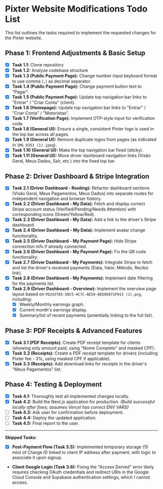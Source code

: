# Pixter Website Modifications Todo List

This list outlines the tasks required to implement the requested changes for the Pixter website.

## Phase 1: Frontend Adjustments & Basic Setup

- [X] **Task 1.1:** Clone repository
- [X] **Task 1.2:** Analyze codebase structure
- [X] **Task 1.3 (Public Payment Page):** Change number input keyboard format to use comma (`,`) as decimal separator.
- [X] **Task 1.4 (Public Payment Page):** Change payment button text to "Pagar".
- [X] **Task 1.5 (Public Payment Page):** Update top navigation bar links to "Entrar" / "Criar Conta" (client).
- [X] **Task 1.6 (Homepage):** Update top navigation bar links to "Entrar" / "Criar Conta" / "Motoristas".
- [X] **Task 1.7 (Verification Page):** Implement OTP-style input for verification code.
- [X] **Task 1.8 (General UI):** Ensure a single, consistent Pixter logo is used in the top bar across all pages.
- [X] **Task 1.9 (General UI):** Remove duplicate logos from pages (as indicated in `IMG_0351 (1).jpeg`).
- [X] **Task 1.10 (General UI):** Make the top navigation bar fixed (sticky).
- [X] **Task 1.11 (General UI):** Move driver dashboard navigation links (Visão Geral, Meus Dados, Sair, etc.) into the fixed top bar.

## Phase 2: Driver Dashboard & Stripe Integration

- [X] **Task 2.1 (Driver Dashboard - Routing):** Refactor dashboard sections (Visão Geral, Meus Pagamentos, Meus Dados) into separate routes for independent navigation and browser history.
- [X] **Task 2.2 (Driver Dashboard - My Data):** Fetch and display correct Stripe account status (Verified/Pending/Needs Attention) with corresponding icons (Green/Yellow/Red).
- [X] **Task 2.3 (Driver Dashboard - My Data):** Add a link to the driver's Stripe dashboard.
- [X] **Task 2.4 (Driver Dashboard - My Data):** Implement avatar change functionality.
- [X] **Task 2.5 (Driver Dashboard - My Payment Page):** Hide Stripe connection info if already connected.
- [X] **Task 2.6 (Driver Dashboard - My Payment Page):** Fix the QR code functionality.
- [X] **Task 2.7 (Driver Dashboard - My Payments):** Integrate Stripe to fetch and list the driver's received payments (Data, Valor, Método, Recibo link).
- [X] **Task 2.8 (Driver Dashboard - My Payments):** Implement date filtering for the payments list.
- [X] **Task 2.9 (Driver Dashboard - Overview):** Implement the overview page layout based on `FD243785-58C5-4C7C-AE59-8ED95871F913 (1).png`, including:
    - [X] Weekly/Monthly earnings graph.
    - [X] Current month's earnings display.
    - [X] Summary/list of recent payments (potentially linking to the full list).

## Phase 3: PDF Receipts & Advanced Features
- [X] **Task 3.1 (PDF Receipts):** Create PDF receipt template for clients (showing only amount paid, using "Nome Completo" and masked CPF).
- [X] **Task 3.2 (Receipts):** Create a PDF receipt template for drivers (including Pixter fee - 3%, using masked CPF if applicable).
- [X] **Task 3.3 (Receipts):** Add download links for receipts in the driver's "Meus Pagamentos" list.

## Phase 4: Testing & Deployment

- [X] **Task 4.1:** Thoroughly test all implemented changes locally.
- [X] **Task 4.2:** Build the Next.js application for production. *(Build successful locally after fixes; assumes Vercel has correct ENV VARS)*
- [ ] **Task 4.3:** Ask user for confirmation before deployment.
- [ ] **Task 4.4:** Deploy the updated application.
- [ ] **Task 4.5:** Final report to the user.

---

**Skipped Tasks:**

- [X] **Post-Payment Flow (Task 3.5):** Implemented temporary storage (15 min) of Charge ID linked to client IP address after payment, with logic to associate it upon signup.
- **Client Google Login (Task 3.6):** Fixing the "Access Denied" error likely requires checking OAuth credentials and redirect URIs in the Google Cloud Console and Supabase authentication settings, which I cannot access.
